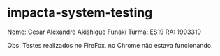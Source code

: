 # impacta-system-testing

Nome: Cesar Alexandre Akishigue Funaki
Turma: ES19
RA: 1903319

Obs: Testes realizados no FireFox, no Chrome não estava funcionando.